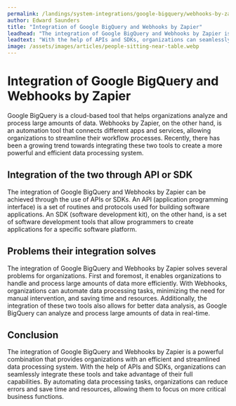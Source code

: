 ```yaml
---
permalink: /landings/system-integrations/google-bigquery/webhooks-by-zapier
author: Edward Saunders
title: "Integration of Google BigQuery and Webhooks by Zapier"
leadhead: "The integration of Google BigQuery and Webhooks by Zapier is a powerful combination that provides organizations with an efficient and streamlined data processing system"
leadtext: "With the help of APIs and SDKs, organizations can seamlessly integrate these tools and take advantage of their full capabilities. By automating data processing tasks, organizations can reduce errors and save time and resources, allowing them to focus on more critical business functions."
image: /assets/images/articles/people-sitting-near-table.webp
---
```

<div class="arttext">    <h1>Integration of Google BigQuery and Webhooks by Zapier</h1>
    <p>Google BigQuery is a cloud-based tool that helps organizations analyze and process large amounts of data. Webhooks by Zapier, on the other hand, is an automation tool that connects different apps and services, allowing organizations to streamline their workflow processes. Recently, there has been a growing trend towards integrating these two tools to create a more powerful and efficient data processing system.</p>
    <h2>Integration of the two through API or SDK</h2>
    <p>The integration of Google BigQuery and Webhooks by Zapier can be achieved through the use of APIs or SDKs. An API (application programming interface) is a set of routines and protocols used for building software applications. An SDK (software development kit), on the other hand, is a set of software development tools that allow programmers to create applications for a specific software platform.</p>
    <h2>Problems their integration solves</h2>
    <p>The integration of Google BigQuery and Webhooks by Zapier solves several problems for organizations. First and foremost, it enables organizations to handle and process large amounts of data more efficiently. With Webhooks, organizations can automate data processing tasks, minimizing the need for manual intervention, and saving time and resources. Additionally, the integration of these two tools also allows for better data analysis, as Google BigQuery can analyze and process large amounts of data in real-time. </p>
    <h2>Conclusion</h2>
    <p>The integration of Google BigQuery and Webhooks by Zapier is a powerful combination that provides organizations with an efficient and streamlined data processing system. With the help of APIs and SDKs, organizations can seamlessly integrate these tools and take advantage of their full capabilities. By automating data processing tasks, organizations can reduce errors and save time and resources, allowing them to focus on more critical business functions. </p>
</div>